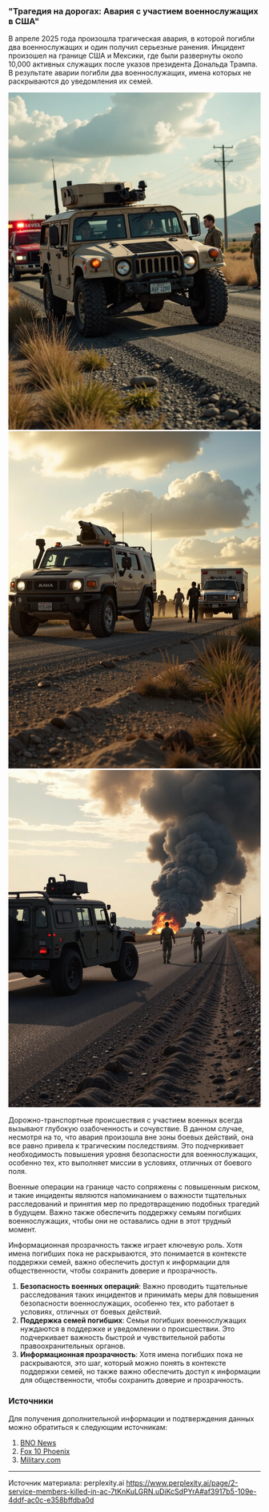 ### "Трагедия на дорогах: Авария с участием военнослужащих в США"

  В апреле 2025 года произошла трагическая авария, в которой погибли два военнослужащих и один получил серьезные ранения. Инцидент произошел на границе США и Мексики, где были развернуты около 10,000 активных служащих после указов президента Дональда Трампа. В результате аварии погибли два военнослужащих, имена которых не раскрываются до уведомления их семей.

![alt text](image-1.png)![alt text](image-2.png)![alt text](image-3.png)

  Дорожно-транспортные происшествия с участием военных всегда вызывают глубокую озабоченность и сочувствие. В данном случае, несмотря на то, что авария произошла вне зоны боевых действий, она все равно привела к трагическим последствиям. Это подчеркивает необходимость повышения уровня безопасности для военнослужащих, особенно тех, кто выполняет миссии в условиях, отличных от боевого поля.

Военные операции на границе часто сопряжены с повышенным риском, и такие инциденты являются напоминанием о важности тщательных расследований и принятия мер по предотвращению подобных трагедий в будущем. Важно также обеспечить поддержку семьям погибших военнослужащих, чтобы они не оставались одни в этот трудный момент.

Информационная прозрачность также играет ключевую роль. Хотя имена погибших пока не раскрываются, это понимается в контексте поддержки семей, важно обеспечить доступ к информации для общественности, чтобы сохранить доверие и прозрачность.

1. **Безопасность военных операций**: Важно проводить тщательные расследования таких инцидентов и принимать меры для повышения безопасности военнослужащих, особенно тех, кто работает в условиях, отличных от боевых действий.
2. **Поддержка семей погибших**: Семьи погибших военнослужащих нуждаются в поддержке и уведомлении о происшествии. Это подчеркивает важность быстрой и чувствительной работы правоохранительных органов.
3. **Информационная прозрачность**: Хотя имена погибших пока не раскрываются, это шаг, который можно понять в контексте поддержки семей, но также важно обеспечить доступ к информации для общественности, чтобы сохранить доверие и прозрачность.

### Источники

Для получения дополнительной информации и подтверждения данных можно обратиться к следующим источникам:

1. [BNO News](https://bnonews.com/index.php/2025/04/2-service-members-killed-1-seriously-injured-in-military-vehicle-crash-near-el-paso-texas/)
2. [Fox 10 Phoenix](https://www.fox10phoenix.com/news/us-service-members-killed-hurt-vehicle-accident-us-mexico-border)
3. [Military.com](https://www.military.com/daily-news/2025/04/16/2-marines-killed-one-serious-condition-after-vehicle-incident-during-southern-border-mission.html)
---
Источник материала: 
perplexity.ai
https://www.perplexity.ai/page/2-service-members-killed-in-ac-7tKnKuLGRN.uDiKcSdPYrA#af3917b5-109e-4ddf-ac0c-e358bffdba0d

